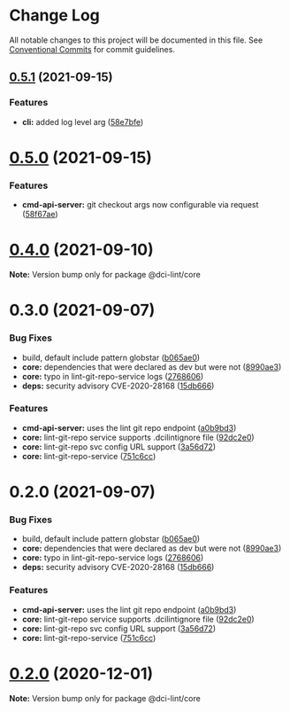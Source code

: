 # Change Log

All notable changes to this project will be documented in this file.
See [Conventional Commits](https://conventionalcommits.org) for commit guidelines.

## [0.5.1](https://github.com/petermetz/dci-lint/compare/v0.5.0...v0.5.1) (2021-09-15)


### Features

* **cli:** added log level arg ([58e7bfe](https://github.com/petermetz/dci-lint/commit/58e7bfee5a51c5b3ac86312d4addbfe758cc0b7a))





# [0.5.0](https://github.com/petermetz/dci-lint/compare/v0.4.0...v0.5.0) (2021-09-15)


### Features

* **cmd-api-server:** git checkout args now configurable via request ([58f67ae](https://github.com/petermetz/dci-lint/commit/58f67aecd011a116f39150c526bf446ee6fc12c9))





# [0.4.0](https://github.com/petermetz/dci-lint/compare/v0.3.0...v0.4.0) (2021-09-10)

**Note:** Version bump only for package @dci-lint/core





# 0.3.0 (2021-09-07)


### Bug Fixes

* build, default include pattern globstar ([b065ae0](https://github.com/petermetz/dci-lint/commit/b065ae00117f5da1714a23eaeede16fc07cdb077))
* **core:** dependencies that were declared as dev but were not ([8990ae3](https://github.com/petermetz/dci-lint/commit/8990ae3ffcdda10605f25c18ccec958d0812f253))
* **core:** typo in lint-git-repo-service logs ([2768606](https://github.com/petermetz/dci-lint/commit/27686060b5c204a37cbb9e4f1193791583627342))
* **deps:** security advisory CVE-2020-28168 ([15db666](https://github.com/petermetz/dci-lint/commit/15db666bb27a8789c6aca583d7ce021cad5b7f70))


### Features

* **cmd-api-server:** uses the lint git repo endpoint ([a0b9bd3](https://github.com/petermetz/dci-lint/commit/a0b9bd3a6bfebd7bac8705a84a75d0d279f2acac))
* **core:** lint-git-repo service supports .dcilintignore file ([92dc2e0](https://github.com/petermetz/dci-lint/commit/92dc2e041114a1d3790e02e432585953a3aa0ae3))
* **core:** lint-git-repo svc config URL support ([3a56d72](https://github.com/petermetz/dci-lint/commit/3a56d72f36e69df20d61f9c7668e9521f00349dc))
* **core:** lint-git-repo-service ([751c6cc](https://github.com/petermetz/dci-lint/commit/751c6cca0c6c2783bbd87d72246e4be5d9784fa7))





# 0.2.0 (2021-09-07)


### Bug Fixes

* build, default include pattern globstar ([b065ae0](https://github.com/petermetz/dci-lint/commit/b065ae00117f5da1714a23eaeede16fc07cdb077))
* **core:** dependencies that were declared as dev but were not ([8990ae3](https://github.com/petermetz/dci-lint/commit/8990ae3ffcdda10605f25c18ccec958d0812f253))
* **core:** typo in lint-git-repo-service logs ([2768606](https://github.com/petermetz/dci-lint/commit/27686060b5c204a37cbb9e4f1193791583627342))
* **deps:** security advisory CVE-2020-28168 ([15db666](https://github.com/petermetz/dci-lint/commit/15db666bb27a8789c6aca583d7ce021cad5b7f70))


### Features

* **cmd-api-server:** uses the lint git repo endpoint ([a0b9bd3](https://github.com/petermetz/dci-lint/commit/a0b9bd3a6bfebd7bac8705a84a75d0d279f2acac))
* **core:** lint-git-repo service supports .dcilintignore file ([92dc2e0](https://github.com/petermetz/dci-lint/commit/92dc2e041114a1d3790e02e432585953a3aa0ae3))
* **core:** lint-git-repo svc config URL support ([3a56d72](https://github.com/petermetz/dci-lint/commit/3a56d72f36e69df20d61f9c7668e9521f00349dc))
* **core:** lint-git-repo-service ([751c6cc](https://github.com/petermetz/dci-lint/commit/751c6cca0c6c2783bbd87d72246e4be5d9784fa7))





# [0.2.0](https://github.com/petermetz/dci-lint/compare/v0.1.0...v0.2.0) (2020-12-01)

**Note:** Version bump only for package @dci-lint/core
